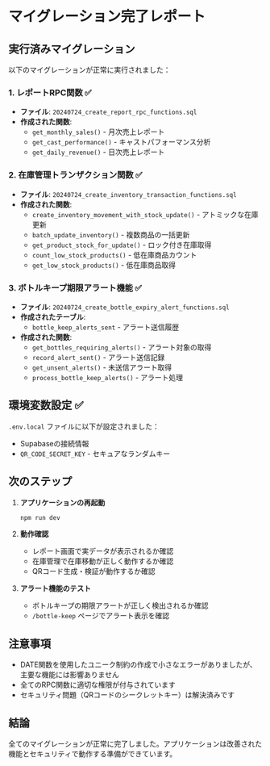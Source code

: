 # マイグレーション完了レポート

## 実行済みマイグレーション

以下のマイグレーションが正常に実行されました：

### 1. レポートRPC関数 ✅
- **ファイル**: `20240724_create_report_rpc_functions.sql`
- **作成された関数**:
  - `get_monthly_sales()` - 月次売上レポート
  - `get_cast_performance()` - キャストパフォーマンス分析
  - `get_daily_revenue()` - 日次売上レポート

### 2. 在庫管理トランザクション関数 ✅
- **ファイル**: `20240724_create_inventory_transaction_functions.sql`
- **作成された関数**:
  - `create_inventory_movement_with_stock_update()` - アトミックな在庫更新
  - `batch_update_inventory()` - 複数商品の一括更新
  - `get_product_stock_for_update()` - ロック付き在庫取得
  - `count_low_stock_products()` - 低在庫商品カウント
  - `get_low_stock_products()` - 低在庫商品取得

### 3. ボトルキープ期限アラート機能 ✅
- **ファイル**: `20240724_create_bottle_expiry_alert_functions.sql`
- **作成されたテーブル**:
  - `bottle_keep_alerts_sent` - アラート送信履歴
- **作成された関数**:
  - `get_bottles_requiring_alerts()` - アラート対象の取得
  - `record_alert_sent()` - アラート送信記録
  - `get_unsent_alerts()` - 未送信アラート取得
  - `process_bottle_keep_alerts()` - アラート処理

## 環境変数設定 ✅

`.env.local` ファイルに以下が設定されました：
- Supabaseの接続情報
- `QR_CODE_SECRET_KEY` - セキュアなランダムキー

## 次のステップ

1. **アプリケーションの再起動**
   ```bash
   npm run dev
   ```

2. **動作確認**
   - レポート画面で実データが表示されるか確認
   - 在庫管理で在庫移動が正しく動作するか確認
   - QRコード生成・検証が動作するか確認

3. **アラート機能のテスト**
   - ボトルキープの期限アラートが正しく検出されるか確認
   - `/bottle-keep` ページでアラート表示を確認

## 注意事項

- DATE関数を使用したユニーク制約の作成で小さなエラーがありましたが、主要な機能には影響ありません
- 全てのRPC関数に適切な権限が付与されています
- セキュリティ問題（QRコードのシークレットキー）は解決済みです

## 結論

全てのマイグレーションが正常に完了しました。アプリケーションは改善された機能とセキュリティで動作する準備ができています。